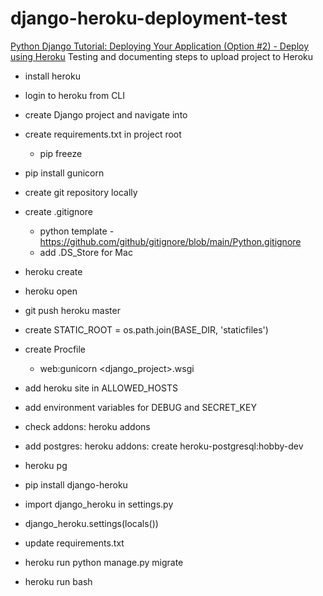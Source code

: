 # django-heroku-deployment-test
[Python Django Tutorial: Deploying Your Application (Option #2) - Deploy using Heroku](https://www.youtube.com/watch?v=6DI_7Zja8Zc)
Testing and documenting steps to upload project to Heroku


- install heroku
- login to heroku from CLI
- create Django project and navigate into
- create requirements.txt in project root
    - pip freeze
- pip install gunicorn
- create git repository locally
- create .gitignore
    - python template - https://github.com/github/gitignore/blob/main/Python.gitignore
    - add .DS_Store for Mac

- heroku create <appname>
- heroku open


- git push heroku master

- create STATIC_ROOT = os.path.join(BASE_DIR, 'staticfiles')

- create Procfile
    - web:gunicorn <django_project>.wsgi

- add heroku site in ALLOWED_HOSTS


- add environment variables for DEBUG and SECRET_KEY

- check addons: heroku addons
- add postgres: heroku addons: create heroku-postgresql:hobby-dev
- heroku pg


- pip install django-heroku
- import django_heroku in settings.py
- django_heroku.settings(locals())


- update requirements.txt
- heroku run python manage.py migrate
- heroku run bash
